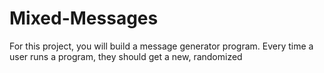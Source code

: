 # Mixed-Messages
For this project, you will build a message generator program. Every time a user runs a program, they should get a new, randomized
